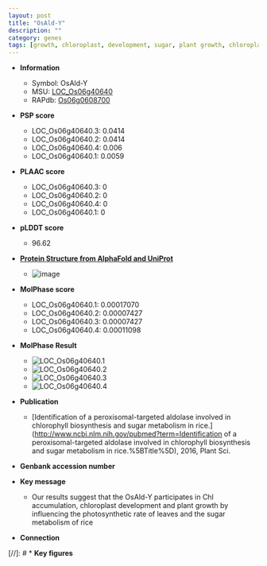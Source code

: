 ```yaml
---
layout: post
title: "OsAld-Y"
description: ""
category: genes
tags: [growth, chloroplast, development, sugar, plant growth, chloroplast development]
---
```


* **Information**  
    + Symbol: OsAld-Y  
    + MSU: [LOC_Os06g40640](http://rice.plantbiology.msu.edu/cgi-bin/ORF_infopage.cgi?orf=LOC_Os06g40640)  
    + RAPdb: [Os06g0608700](http://rapdb.dna.affrc.go.jp/viewer/gbrowse_details/irgsp1?name=Os06g0608700)  

* **PSP score**  
    + LOC_Os06g40640.3: 0.0414 
    + LOC_Os06g40640.2: 0.0414 
    + LOC_Os06g40640.4: 0.006 
    + LOC_Os06g40640.1: 0.0059 

* **PLAAC score**  
    + LOC_Os06g40640.3: 0 
    + LOC_Os06g40640.2: 0 
    + LOC_Os06g40640.4: 0 
    + LOC_Os06g40640.1: 0 

* **pLDDT score**
    + 96.62

* **[Protein Structure from AlphaFold and UniProt](https://www.uniprot.org/uniprotkb/Q69V57/entry#structure)**
    + ![image](https://ricepsp.github.io/images/Q6/AF-Q69V57-F1.png)

* **MolPhase score**
    + LOC_Os06g40640.1: 0.00017070
    + LOC_Os06g40640.2: 0.00007427
    + LOC_Os06g40640.3: 0.00007427
    + LOC_Os06g40640.4: 0.00011098

* **MolPhase Result**
    + ![LOC_Os06g40640.1](https://304243504.github.io/Pictures/LOC_Os06g/LOC_Os06g40640.1.png)
    + ![LOC_Os06g40640.2](https://304243504.github.io/Pictures/LOC_Os06g/LOC_Os06g40640.2.png)
    + ![LOC_Os06g40640.3](https://304243504.github.io/Pictures/LOC_Os06g/LOC_Os06g40640.3.png)
    + ![LOC_Os06g40640.4](https://304243504.github.io/Pictures/LOC_Os06g/LOC_Os06g40640.4.png)

* **Publication**  
    + [Identification of a peroxisomal-targeted aldolase involved in chlorophyll biosynthesis and sugar metabolism in rice.](http://www.ncbi.nlm.nih.gov/pubmed?term=Identification of a peroxisomal-targeted aldolase involved in chlorophyll biosynthesis and sugar metabolism in rice.%5BTitle%5D), 2016, Plant Sci.

* **Genbank accession number**  

* **Key message**  
    + Our results suggest that the OsAld-Y participates in Chl accumulation, chloroplast development and plant growth by influencing the photosynthetic rate of leaves and the sugar metabolism of rice

* **Connection**  

[//]: # * **Key figures**  


